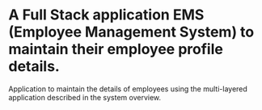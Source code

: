# A Full Stack application EMS (Employee Management System) to maintain their employee profile details.
Application to maintain the details of employees using the multi-layered application described in the system overview.

